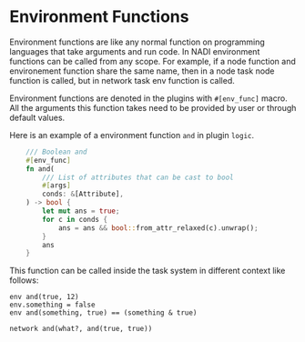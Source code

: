 # Environment Functions

Environment functions are like any normal function on programming languages that take arguments and run code. In NADI environment functions can be called from any scope. For example, if a node function and environement function share the same name, then in a node task node function is called, but in network task env function is called.

Environment functions are denoted in the plugins with `#[env_func]` macro. All the arguments this function takes need to be provided by user or through default values.

Here is an example of a environment function `and` in plugin `logic`.

```rust
    /// Boolean and
    #[env_func]
    fn and(
        /// List of attributes that can be cast to bool
        #[args]
        conds: &[Attribute],
    ) -> bool {
        let mut ans = true;
        for c in conds {
            ans = ans && bool::from_attr_relaxed(c).unwrap();
        }
        ans
    }
```

This function can be called inside the task system in different context like follows:

```task run
env and(true, 12)
env.something = false
env and(something, true) == (something & true)

network and(what?, and(true, true))
```

